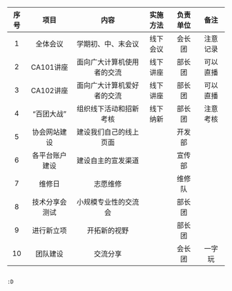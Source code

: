 
|序号| 项目|             内容|                            实施方法|    负责单位|    备注|
| :----:| :----: |   :----: |                            :----: |    :----: |    :----: |
|1|	  全体会议|	        学期初、中、末会议|	                线下会议|	  会长团|	    注意记录|
|2|	  CA101讲座|	      面向广大计算机使用者的交流|	        线下讲座|	  部长团|	    可以直播|
|3|	  CA102讲座|	      面向广大计算机爱好者的交流|	        线下讲座|	  部长团|	    可以直播|
|4|  “百团大战”|	        组织线下活动和招新考核|	            线下纳新|    部长团|	    注意考核|
|5|	  协会网站建设|	    建设我们自己的线上页面|		                  |   开发部|             |	
|6|	  各平台账户建设|	  建设自主的宣发渠道|		                      |   宣传部|	            |
|7|	  维修日|	          志愿维修|                                  |   维修队|             |
|8|	  技术分享会测试|	  小规模专业性的交流会|		                    |   部长团|             |	
|9|	  进行新立项|	      开拓新的视野|		                          |    部长团|            |
|10|	团队建设|	        交流分享|		                              |    会长团|       一字玩|



                                                                                        :D

